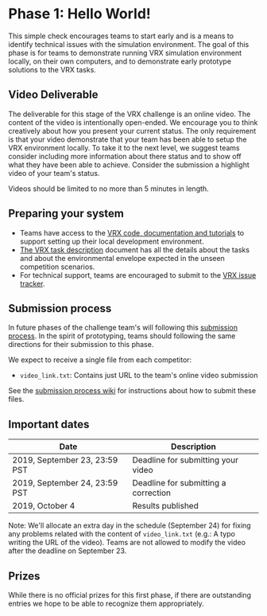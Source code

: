# Phase 1: Hello World!

This simple check encourages teams to start early and is a means to identify technical issues with the simulation environment. The goal of this phase is for teams to demonstrate running VRX simulation environment locally, on their own computers, and to demonstrate early prototype solutions to the VRX tasks.

## Video Deliverable

The deliverable for this stage of the VRX challenge is an online video.  The content of the video is intentionally open-ended.  We encourage you to think creatively about how you present your current status. The only requirement is that your video demonstrate that your team has been able to setup the VRX environment locally.  To take it to the next level, we suggest teams consider including more information about there status and to show off what they have been able to achieve.  Consider the submission a highlight video of your team's status.  

Videos should be limited to no more than 5 minutes in length.

## Preparing your system

 * Teams have access to the [VRX code, documentation and tutorials](https://bitbucket.org/osrf/vrx) to support setting up their local development environment.
 * [The VRX task description](https://bitbucket.org/osrf/vrx/wiki/documentation) document has all the details about the tasks and about the environmental envelope expected in the unseen competition scenarios.
 * For technical support, teams are encouraged to submit to the [VRX issue tracker](https://bitbucket.org/osrf/vrx/issues).


## Submission process

In future phases of the challenge team's will following this [submission process](https://bitbucket.org/osrf/vrx/wiki/submission_process).  In the spirit of prototyping, teams should following the same directions for their submission to this phase.

We expect to receive a single file from each competitor:
 
 * `video_link.txt`: Contains just URL to the team's online video submission


See the [submission process wiki](https://bitbucket.org/osrf/vrx/wiki/submission_process) for instructions about how to submit these files.

## Important dates

| Date                          | Description                            |
|-------------------------------|----------------------------------------|
| 2019, September 23, 23:59 PST | Deadline for submitting your video     |
| 2019, September 24, 23:59 PST | Deadline for submitting a correction   |
| 2019, October    4            | Results published                      |

Note: We'll allocate an extra day in the schedule (September 24) for fixing any problems related with the content of `video_link.txt` (e.g.: A typo writing the URL of the video). Teams are not allowed to modify the video after the deadline on September 23.

## Prizes

While there is no official prizes for this first phase, if there are outstanding entries we hope to be able to recognize them appropriately.